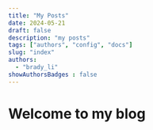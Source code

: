 ```yaml
---
title: "My Posts"
date: 2024-05-21
draft: false
description: "my posts"
tags: ["authors", "config", "docs"]
slug: "index"
authors:
  - "brady_li"
showAuthorsBadges : false
---
```


# Welcome to my blog